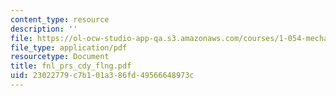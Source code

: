 ```yaml
---
content_type: resource
description: ''
file: https://ol-ocw-studio-app-qa.s3.amazonaws.com/courses/1-054-mechanics-and-design-of-concrete-structures-spring-2004/23022779c7b101a386fd49566648973c_fnl_prs_cdy_flng.pdf
file_type: application/pdf
resourcetype: Document
title: fnl_prs_cdy_flng.pdf
uid: 23022779-c7b1-01a3-86fd-49566648973c
---
```

